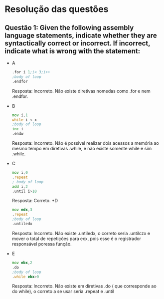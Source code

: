 # Resolução das questões

## Questão 1: Given the following assembly language statements, indicate whether they are syntactically correct or incorrect. If incorrect, indicate what is wrong with the statement:

* A
    ```asm
    .for i 1;i< 3;i++
    ;body of loop
    .endfor
    ```
    Resposta: Incorreto. Não existe diretivas nomedas como .for e nem .endfor.
* B
    ```asm
    mov i,1
    while i < x
    ;body of loop
    inc i
    .endw
    ```
    Resposta: Incorreto. Não é possivel realizar dois acessos a memória ao mesmo tempo em diretivas .while, e não existe somente while e sim .while.
* C
    ```asm
    mov i,0
    .repeat
    ; body of loop
    add i,2
    .until i>10
    ```
    Resposta: Correto.
*D 
    ```asm
    mov edx,3
    .repeat
    ;body of loop
    .untiledx
    ``` 
    Resposta: Incorreto. Não existe .untiledx, o correto seria .untilczx e mover o total de repetições para ecx, pois esse é o registrador responsável poressa função.

* E
    ```asm
    mov ebx,2
    .do
    ;body of loop
    .while ebx>0
    ```
    Resposta: Incorreto. Não existe em diretivas .do ( que corresponde ao do while), o correto a se usar seria .repeat e .until
